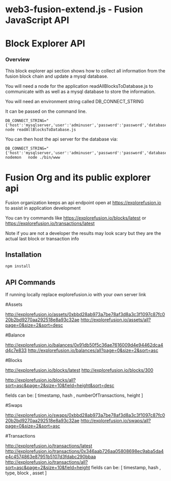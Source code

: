
# web3-fusion-extend.js - Fusion JavaScript API
# Block Explorer API 

### Overview

This block explorer api section shows how to collect all information 
from the fusion block chain and update a mysql database.

You will need a node for the application readAllBlocksToDatabase.js to communicate with
as well as a mysql database to store the information.

You will need an environment string called DB_CONNECT_STRING

It can be passed on the command line.

```
DB_CONNECT_STRING="{'host':'mysqlserver,'user':'adminuser','password':'password','database':'fusionblockdb','connectionLimit':100}" node readAllBlocksToDatabase.js 
```

You can then host the api server for the database via:

```
DB_CONNECT_STRING="{'host':'mysqlserver,'user':'adminuser','password':'password','database':'fusionblockdb','connectionLimit':100}" nodemon   node ./bin/www
```

# Fusion Org and its public explorer api 

Fusion organization keeps an api endpoint open at https://explorefusion.io to assist in application development

You can try commands like https://explorefusion.io/blocks/latest  or https://explorefusion.io/transactions/latest

Note if you are not a developer the results may look scary but they are the actual last block or transaction info

## Installation

```bash
npm install
```

## API Commands

If running locally replace explorefusion.io with your own server link

#Assets

  http://explorefusion.io/assets/0xbbd28ab973a7be78af3d8a3c3f1097c87fc020b2bd9270aa292518e8a93c32ae
  http://explorefusion.io/assets/all?page=0&size=2&sort=desc

#Balance

  http://explorefusion.io/balances/0x91db50f5c36ae7616009d4e94462dca4d4c7e833
  http://explorefusion.io/balances/all?page=0&size=2&sort=asc

#Blocks

  http://explorefusion.io/blocks/latest
  http://explorefusion.io/blocks/300

  http://explorefusion.io/blocks/all?sort=asc&page=2&size=10&field=height&sort=desc

  fields can be:  [ timestamp, hash , numberOfTransactions, height ]

#Swaps

 http://explorefusion.io/swaps/0xbbd28ab973a7be78af3d8a3c3f1097c87fc020b2bd9270aa292518e8a93c32ae
 http://explorefusion.io/swaps/all?page=0&size=2&sort=asc

#Transactions

 http://explorefusion.io/transactions/latest
 http://explorefusion.io/transactions/0x346aab726aa05808698ec9aba5da4e4c4574863e87951b5107d3fdabc290bbaa
 http://explorefusion.io/transactions/all?sort=asc&page=2&size=10&field=height
  fields can be:  [ timestamp, hash , type, block , asset ]